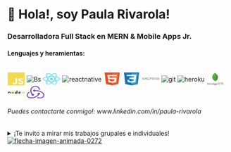 <h1>👋 Hola!, soy Paula Rivarola!</h1> 

<h3>Desarrolladora Full Stack en MERN & Mobile Apps Jr.</h3>

<h4 align="left">Lenguajes y heramientas:</h4>
<div style="display: inline_block"><br>
  <img align="center" alt="Js" height="30" width="40" src="https://raw.githubusercontent.com/devicons/devicon/master/icons/javascript/javascript-plain.svg">
  <img align="center" alt="Bs"  height="30" width="40"src="https://cdn.jsdelivr.net/gh/devicons/devicon/icons/bootstrap/bootstrap-plain-wordmark.svg" />
  <img align="center" alt="React" height="30" width="40" src="https://raw.githubusercontent.com/devicons/devicon/master/icons/react/react-original.svg">
  <img align="center" src="https://reactnative.dev/img/header_logo.svg" alt="reactnative" width="40" height="30"/>
  <img align="center" alt="HTML" height="30" width="40" src="https://raw.githubusercontent.com/devicons/devicon/master/icons/html5/html5-original.svg">
  <img align="center" alt="CSS" height="30" width="40" src="https://raw.githubusercontent.com/devicons/devicon/master/icons/css3/css3-original.svg">
  <img align="center" src="https://raw.githubusercontent.com/devicons/devicon/master/icons/express/express-original-wordmark.svg" alt="express" width="40" height="30"/>
  <img align="center"src="https://www.vectorlogo.zone/logos/git-scm/git-scm-icon.svg" alt="git" width="40" height="30"/>
  <img align="center" src="https://www.vectorlogo.zone/logos/heroku/heroku-icon.svg" alt="heroku" width="40" height="30"/>
  <img align="center" src="https://raw.githubusercontent.com/devicons/devicon/master/icons/mongodb/mongodb-original-wordmark.svg" alt="mongodb" width="40" height="30"/>
  <img align="center" src="https://raw.githubusercontent.com/devicons/devicon/master/icons/nodejs/nodejs-original-wordmark.svg" alt="nodejs" width="40" height="30"/>
  <img align="center" src="https://raw.githubusercontent.com/devicons/devicon/master/icons/redux/redux-original.svg" alt="redux" width="40" height="30"/>
</div>

<h6>Puedes contactarte conmigo!: www.linkedin.com/in/paula-rivarola</h6>
<details>
<summary> ¡Te invito a mirar mis trabajos grupales e individuales!<a href="https://www.gifsanimados.org/cat-flechas-111.htm"> <a href="https://www.gifsanimados.org/cat-flechas-111.htm"><img src="https://www.gifsanimados.org/data/media/111/flecha-imagen-animada-0272.gif" border="0"  alt="flecha-imagen-animada-0272" /></a></summary>

####  ![LINKEDIN](https://i.postimg.cc/05wdgpSV/hamburguesa-con-queso-2.png) Quickly e-commerce
>- WebApp: https://quickly-food.herokuapp.com/
>- Repositorio - Web: https://github.com/Paularivarola/e-comerce-quickly
>- Repositorio - Mobile: https://github.com/Paularivarola/e-commerce-native

 ####  ![LINKEDIN](https://i.postimg.cc/gJ3CLCf5/cruz-roja.png)  Portal de Turnos Nutrimed
>- WebApp: https://nutrimed.herokuapp.com/staff
>- Repositorio - Web: https://github.com/Paularivarola/Portal-de-turnos



